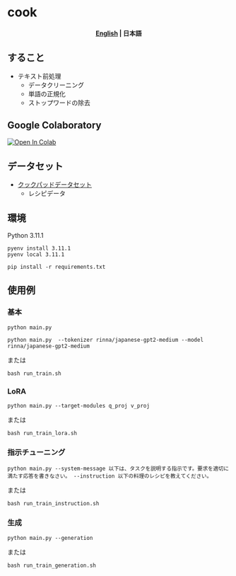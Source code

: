 # cook

<h4 align="center">
    <p>
        <a href='https://github.com/Natu-ja/cook/'>English</a> | 
        <b>日本語</b>
    </p>
</h4>

## すること
- テキスト前処理
    - データクリーニング
    - 単語の正規化
    - ストップワードの除去

## Google Colaboratory
[![Open In Colab](https://colab.research.google.com/assets/colab-badge.svg)](https://colab.research.google.com/drive/1ad8CKAOHuK5dnqvufVwrDTmIGH7SDTEw?usp=sharing)

## データセット
- [クックパッドデータセット](https://www.nii.ac.jp/dsc/idr/cookpad/cookpad.html)
    - レシピデータ

## 環境
Python 3.11.1
```
pyenv install 3.11.1
pyenv local 3.11.1
```

```
pip install -r requirements.txt
```

## 使用例
### 基本
```
python main.py
```
```
python main.py  --tokenizer rinna/japanese-gpt2-medium --model rinna/japanese-gpt2-medium
```
または
```
bash run_train.sh
```

### LoRA
```
python main.py --target-modules q_proj v_proj
```
または
```
bash run_train_lora.sh
```

### 指示チューニング
```
python main.py --system-message 以下は、タスクを説明する指示です。要求を適切に満たす応答を書きなさい。 --instruction 以下の料理のレシピを教えてください。
```
または
```
bash run_train_instruction.sh
```

### 生成
```
python main.py --generation
```
または
```
bash run_train_generation.sh
```